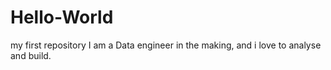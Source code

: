 # Hello-World
my first repository
I am a Data engineer in the making, and i love to analyse and build.
